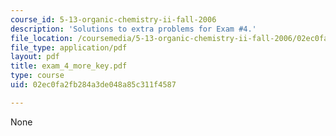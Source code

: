 ```yaml
---
course_id: 5-13-organic-chemistry-ii-fall-2006
description: 'Solutions to extra problems for Exam #4.'
file_location: /coursemedia/5-13-organic-chemistry-ii-fall-2006/02ec0fa2fb284a3de048a85c311f4587_exam_4_more_key.pdf
file_type: application/pdf
layout: pdf
title: exam_4_more_key.pdf
type: course
uid: 02ec0fa2fb284a3de048a85c311f4587

---
```

None